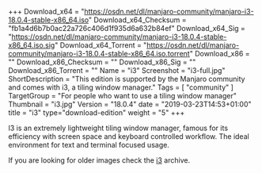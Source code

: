+++
Download_x64 = "https://osdn.net/dl/manjaro-community/manjaro-i3-18.0.4-stable-x86_64.iso"
Download_x64_Checksum = "fb1a4d6b7b0ac22a726c406d1f935d6a632b84ef"
Download_x64_Sig = "https://osdn.net/dl/manjaro-community/manjaro-i3-18.0.4-stable-x86_64.iso.sig"
Download_x64_Torrent = "https://osdn.net/dl/manjaro-community/manjaro-i3-18.0.4-stable-x86_64.iso.torrent"
Download_x86 = ""
Download_x86_Checksum = ""
Download_x86_Sig = ""
Download_x86_Torrent = ""
Name = "i3"
Screenshot = "i3-full.jpg"
ShortDescription = "This edition is supported by the Manjaro community and comes with i3, a tiling window manager."
Tags = [ "community" ]
TargetGroup = "For people who want to use a tiling window manager"
Thumbnail = "i3.jpg"
Version = "18.0.4"
date = "2019-03-23T14:53+01:00"
title = "i3"
type="download-edition"
weight = "5"
+++

I3 is an extremely lightweight tiling window manager, famous for its efficiency with screen space and keyboard controlled workflow. The ideal environment for text and terminal focused usage.

If you are looking for older images check the [i3](https://osdn.net/projects/manjaro-community/storage/z_release_archive/i3) archive.

